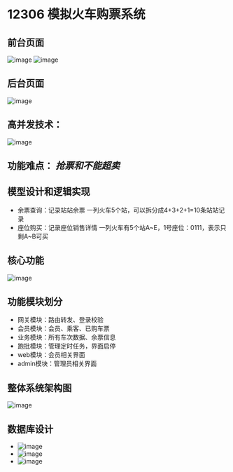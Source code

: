 # 12306 模拟火车购票系统

## 前台页面
![image](https://github.com/20164206160/train/assets/26060329/e18c457d-1d31-4858-988a-266d0c57d861)
![image](https://github.com/20164206160/train/assets/26060329/4588c47f-8728-4398-9c4e-848b3a368dcd)

## 后台页面
![image](https://github.com/20164206160/train/assets/26060329/5b989606-28a2-4726-96fb-31680dbc21d1)

## 高并发技术：
![image](https://github.com/20164206160/train/assets/26060329/7a37ad07-6e57-4b29-b9ce-a5711b46ec70)

## 功能难点： *抢票和不能超卖*

## 模型设计和逻辑实现
+ 余票查询：记录站站余票
一列火车5个站，可以拆分成4+3+2+1=10条站站记录
+ 座位购买：记录座位销售详情
一列火车有5个站A\~E，1号座位：0111，表示只剩A\~B可买

## 核心功能
![image](https://github.com/20164206160/train/assets/26060329/e4f3a426-7f08-4f7c-8e0a-9485ee2d8556)

## 功能模块划分
+ 网关模块：路由转发、登录校验
+ 会员模块：会员、乘客、已购车票
+ 业务模块：所有车次数据、余票信息
+ 跑批模块：管理定时任务，界面启停
+ web模块：会员相关界面
+ admin模块：管理员相关界面
  
## 整体系统架构图
![image](https://github.com/20164206160/train/assets/26060329/743a0eb7-cf48-4a16-a6c3-ba23679c04ea)

## 数据库设计
+ ![image](https://github.com/20164206160/train/assets/26060329/d429d4cc-c17d-4f14-8dbc-9bd0f571373e)
+ ![image](https://github.com/20164206160/train/assets/26060329/0464c73c-450b-4ccd-82fc-9b934bc1977d)
+ ![image](https://github.com/20164206160/train/assets/26060329/5221286b-6cda-4617-93a0-60708077b097)

